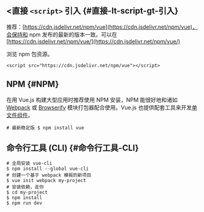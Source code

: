 ## &lt;直接 `<script>` 引入 {#直接-lt-script-gt-引入}

推荐：[https://cdn.jsdelivr.net/npm/vue](https://cdn.jsdelivr.net/npm/vue)，会保持和 npm 发布的最新的版本一致。可以在[https://cdn.jsdelivr.net/npm/vue/](https://cdn.jsdelivr.net/npm/vue/)

浏览 npm 包资源。

```
<script src="https://cdn.jsdelivr.net/npm/vue"></script>
```

## NPM {#NPM}

在用 Vue.js 构建大型应用时推荐使用 NPM 安装，NPM 能很好地和诸如 [Webpack](https://webpack.js.org/) 或 [Browserify](http://browserify.org/) 模块打包器配合使用。Vue.js 也提供配套工具来开发[单文件组件](https://cn.vuejs.org/v2/guide/single-file-components.html)。

```
# 最新稳定版 $ npm install vue
```

## 命令行工具 \(CLI\) {#命令行工具-CLI}

```
# 全局安装 vue-cli
$ npm install --global vue-cli
# 创建一个基于 webpack 模板的新项目
$ vue init webpack my-project
# 安装依赖，走你
$ cd my-project
$ npm install
$ npm run dev
```




